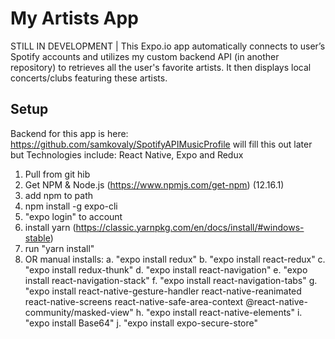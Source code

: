 # My Artists App
STILL IN DEVELOPMENT | This Expo.io app automatically connects to user’s Spotify accounts and utilizes my custom backend API (in another repository) to retrieves all the user's favorite artists. It then displays local concerts/clubs featuring these artists.

## Setup
Backend for this app is here: https://github.com/samkovaly/SpotifyAPIMusicProfile
will fill this out later but Technologies include: React Native, Expo and Redux



1. Pull from git hib
2. Get NPM & Node.js (https://www.npmjs.com/get-npm) (12.16.1)
3. add npm to path
4. npm install -g expo-cli
5. "expo login" to account
5. install yarn (https://classic.yarnpkg.com/en/docs/install/#windows-stable)
6. run "yarn install" 
7. OR manual installs:
    a. "expo install redux"
    b. "expo install react-redux"
    c. "expo install redux-thunk"
    d. "expo install react-navigation"
    e. "expo install react-navigation-stack"
    f. "expo install react-navigation-tabs"
    g. "expo install react-native-gesture-handler react-native-reanimated react-native-screens react-native-safe-area-context @react-native-community/masked-view"
    h. "expo install react-native-elements"
    i. "expo install Base64"
    j. "expo install expo-secure-store"
